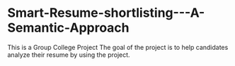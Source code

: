 # Smart-Resume-shortlisting---A-Semantic-Approach
This is a Group College Project
The goal of the project is to help candidates analyze their resume by using the project.
